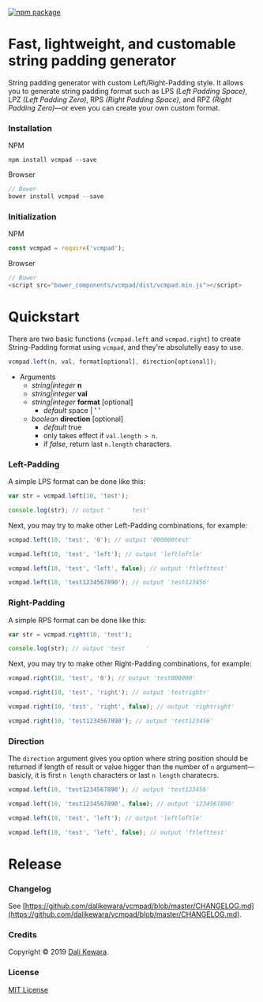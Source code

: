[![npm package](https://nodei.co/npm/vcmpad.png?downloads=true&downloadRank=true&stars=true)](https://nodei.co/npm/vcmpad/)

# Fast, lightweight, and customable string padding generator
String padding generator with custom Left/Right-Padding style. It allows you to generate string padding format such as LPS *(Left Padding Space)*, LPZ *(Left Padding Zero)*, RPS *(Right Padding Space)*, and RPZ *(Right Padding Zero)*&mdash;or even you can create your own custom format.

### Installation
NPM

```console
npm install vcmpad --save
```

Browser

```js
// Bower
bower install vcmpad --save
```

### Initialization
NPM

```js
const vcmpad = require('vcmpad');
```

Browser

```js
// Bower
<script src="bower_components/vcmpad/dist/vcmpad.min.js"></script>
```

# Quickstart
There are two basic functions (`vcmpad.left` and `vcmpad.right`) to create String-Padding format using `vcmpad`, and they're absolutelly easy to use.

```js
vcmpad.left(n, val, format[optional], direction[optional]);
```

- Arguments
  - *string|integer* **n**
  - *string|integer* **val**
  - *string|integer* **format** [optional]
    - *default* space | ' '
  - *boolean* **direction** [optional]
    - *default* true
    - only takes effect if `val.length > n`.
    - if *false*, return last `n.length` characters.

### Left-Padding
A simple LPS format can be done like this:

```js
var str = vcmpad.left(10, 'test');

console.log(str); // output '      test'
```

Next, you may try to make other Left-Padding combinations, for example:

```js
vcmpad.left(10, 'test', '0'); // output '000000test'

vcmpad.left(10, 'test', 'left'); // output 'leftleftle'

vcmpad.left(10, 'test', 'left', false); // output 'ftlefttest'

vcmpad.left(10, 'test1234567890'); // output 'test123456'
```

### Right-Padding
A simple RPS format can be done like this:

```js
var str = vcmpad.right(10, 'test');

console.log(str); // output 'test      '
```

Next, you may try to make other Right-Padding combinations, for example:

```js
vcmpad.right(10, 'test', '0'); // output 'test000000'

vcmpad.right(10, 'test', 'right'); // output 'testrightr'

vcmpad.right(10, 'test', 'right', false); // output 'rightright'

vcmpad.right(10, 'test1234567890'); // output 'test123456'
```

### Direction
The `direction` argument gives you option where string position should be returned if length of result or value higger than the number of `n` argument&mdash;basicly, it is first `n length` characters or last `n length` charatecrs.

```js
vcmpad.left(10, 'test1234567890'); // output 'test123456'

vcmpad.left(10, 'test1234567890', false); // output '1234567890'

vcmpad.left(10, 'test', 'left'); // output 'leftleftle'

vcmpad.left(10, 'test', 'left', false); // output 'ftlefttest'
```

# Release

### Changelog
See [https://github.com/dalikewara/vcmpad/blob/master/CHANGELOG.md](https://github.com/dalikewara/vcmpad/blob/master/CHANGELOG.md).

### Credits
Copyright &copy; 2019 [Dali Kewara](https://www.dalikewara.com).

### License
[MIT License](https://github.com/dalikewara/vcmpad/blob/master/LICENSE)